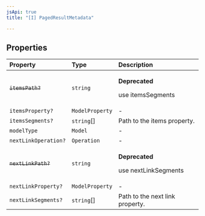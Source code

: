 ```yaml
---
jsApi: true
title: "[I] PagedResultMetadata"

---
```

## Properties

| Property | Type | Description |
| :------ | :------ | :------ |
| ~~`itemsPath?`~~ | `string` | <p>**Deprecated**</p><p>use itemsSegments</p> |
| `itemsProperty?` | `ModelProperty` | - |
| `itemsSegments?` | `string`[] | Path to the items property. |
| `modelType` | `Model` | - |
| `nextLinkOperation?` | `Operation` | - |
| ~~`nextLinkPath?`~~ | `string` | <p>**Deprecated**</p><p>use nextLinkSegments</p> |
| `nextLinkProperty?` | `ModelProperty` | - |
| `nextLinkSegments?` | `string`[] | Path to the next link property. |
